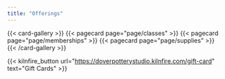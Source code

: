 ```yaml
---
title: "Offerings"
---
```


{{< card-gallery >}}
    {{< pagecard page="page/classes" >}}
    {{< pagecard page="page/memberships" >}}
    {{< pagecard page="page/supplies" >}}
{{< /card-gallery >}}

{{< kilnfire_button url="https://doverpotterystudio.kilnfire.com/gift-card" text="Gift Cards" >}}